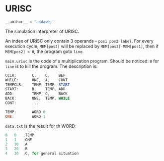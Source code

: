 # URISC

```Python
__author__ = 'asdawej'
```

The simulation interpreter of URISC.

An index of URISC only contain 3 operands - `pos1 pos2 label`. For every execution cycle, `MEM[pos2]` will be replaced by `MEM[pos2]-MEM[pos1]`, then if `MEM[pos2] < 0`, the program goto `line`.

`main.urisc` is the code of a multiplication program. Should be noticed: `0` for `line` is to kill the program. The description is:

```PowerShell
CCLR:       C,    C,    BEF
WHILE:      ONE,  A,    CONT
TEMPCLR:    TEMP, TEMP, START
START:      B,    TEMP, ADD
ADD:        TEMP, C,    BACK
BACK:       ONE,  TEMP, WHILE
CONT:       ...

TEMP:       WORD 0
ONE:        WORD 1
```

`data.txt` is the result for th WORD:

```PowerShell
0   0   ;TEMP
1   1   ;ONE
2   10  ;A
3   20  ;B
4   30  ;C, for general situation
```
